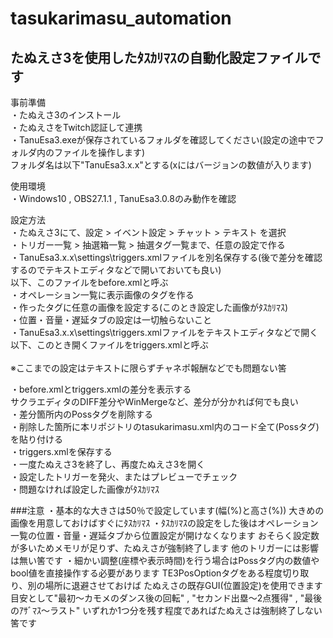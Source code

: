 # tasukarimasu_automation
## たぬえさ3を使用したﾀｽｶﾘﾏｽの自動化設定ファイルです

事前準備<br>
・たぬえさ3のインストール<br>
・たぬえさをTwitch認証して連携<br>
・TanuEsa3.exeが保存されているフォルダを確認してください(設定の途中でフォルダ内のファイルを操作します)<br>
  フォルダ名は以下"TanuEsa3.x.x"とする(xにはバージョンの数値が入ります)<br>

使用環境<br>
・Windows10 , OBS27.1.1 , TanuEsa3.0.8のみ動作を確認<br>

設定方法<br>
・たぬえさ3にて、設定 > イベント設定 > チャット > テキスト を選択<br>
・トリガー一覧 > 抽選箱一覧 > 抽選タグ一覧まで、任意の設定で作る<br>
・TanuEsa3.x.x\settings\triggers.xmlファイルを別名保存する(後で差分を確認するのでテキストエディタなどで開いておいても良い)<br>
  以下、このファイルをbefore.xmlと呼ぶ<br>
・オペレーション一覧に表示画像のタグを作る<br>
・作ったタグに任意の画像を設定する(このとき設定した画像がﾀｽｶﾘﾏｽ)<br>
・位置・音量・遅延タブの設定は一切触らないこと<br>
・TanuEsa3.x.x\settings\triggers.xmlファイルをテキストエディタなどで開く<br>
  以下、このとき開くファイルをtriggers.xmlと呼ぶ<br><br>
※ここまでの設定はテキストに限らずチャネポ報酬などでも問題ない筈<br>

・before.xmlとtriggers.xmlの差分を表示する<br>
  サクラエディタのDIFF差分やWinMergeなど、差分が分かれば何でも良い<br>
・差分箇所内のPossタグを削除する<br>
・削除した箇所に本リポジトリのtasukarimasu.xml内のコード全て(Possタグ)を貼り付ける<br>
・triggers.xmlを保存する<br>
・一度たぬえさ3を終了し、再度たぬえさ3を開く<br>
・設定したトリガーを発火、またはプレビューでチェック<br>
・問題なければ設定した画像がﾀｽｶﾘﾏｽ<br>



###注意
・基本的な大きさは50％で設定しています(幅(%)と高さ(%))
  大きめの画像を用意しておけばすぐにﾀｽｶﾘﾏｽ
・ﾀｽｶﾘﾏｽの設定をした後はオペレーション一覧の位置・音量・遅延タブから位置設定が開けなくなります
  おそらく設定数が多いためメモリが足りず、たぬえさが強制終了します
  他のトリガーには影響は無い筈です
・細かい調整(座標や表示時間)を行う場合はPossタグ内の数値やbool値を直接操作する必要があります
  TE3PosOptionタグをある程度切り取り、別の場所に退避させておけば
  たぬえさの既存GUI(位置設定)を使用できます
  目安として"最初～カモメのダンス後の回転" , "セカンド出塁～2点獲得" , "最後のｱｻﾞﾏｽ～ラスト"
  いずれか1つ分を残す程度であればたぬえさは強制終了しない筈です

